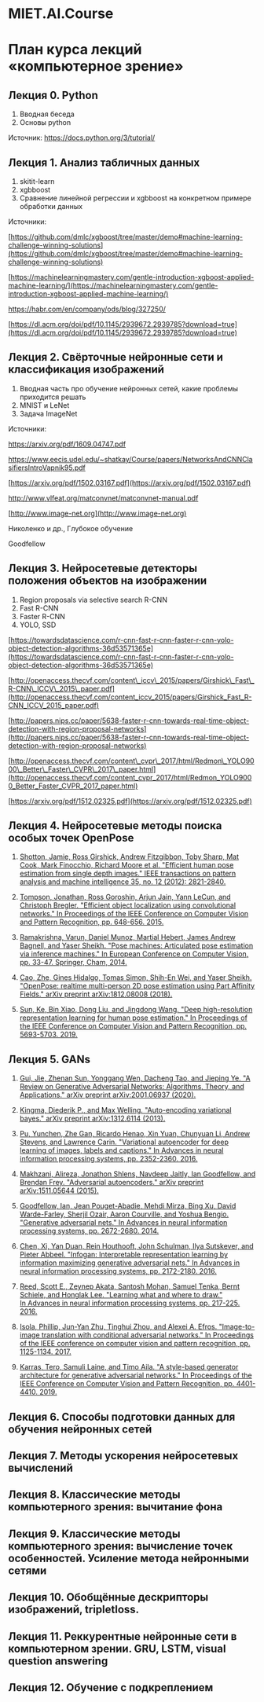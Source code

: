 # MIET.AI.Course

# План курса лекций «компьютерное зрение»

## Лекция 0. Python

1. Вводная беседа
2. Основы python

Источник: https://docs.python.org/3/tutorial/

## Лекция 1. Анализ табличных данных

1. skitit-learn
2. xgbboost
3. Сравнение линейной регрессии и xgbboost на конкретном примере обработки данных

Источники:

[https://github.com/dmlc/xgboost/tree/master/demo#machine-learning-challenge-winning-solutions](https://github.com/dmlc/xgboost/tree/master/demo#machine-learning-challenge-winning-solutions)

[https://machinelearningmastery.com/gentle-introduction-xgboost-applied-machine-learning/](https://machinelearningmastery.com/gentle-introduction-xgboost-applied-machine-learning/)

[https](https://habr.com/en/company/ods/blog/327250/)[://](https://habr.com/en/company/ods/blog/327250/)[habr](https://habr.com/en/company/ods/blog/327250/)[.](https://habr.com/en/company/ods/blog/327250/)[com](https://habr.com/en/company/ods/blog/327250/)[/](https://habr.com/en/company/ods/blog/327250/)[en](https://habr.com/en/company/ods/blog/327250/)[/](https://habr.com/en/company/ods/blog/327250/)[company](https://habr.com/en/company/ods/blog/327250/)[/](https://habr.com/en/company/ods/blog/327250/)[ods](https://habr.com/en/company/ods/blog/327250/)[/](https://habr.com/en/company/ods/blog/327250/)[blog](https://habr.com/en/company/ods/blog/327250/)[/327250/](https://habr.com/en/company/ods/blog/327250/)

[https://dl.acm.org/doi/pdf/10.1145/2939672.2939785?download=true](https://dl.acm.org/doi/pdf/10.1145/2939672.2939785?download=true)

## Лекция 2. Свёрточные нейронные сети и классификация изображений

1. Вводная часть про обучение нейронных сетей, какие проблемы приходится решать
2. MNIST и LeNet
3. Задача ImageNet

Источники:

[https](https://arxiv.org/pdf/1609.04747.pdf)[://](https://arxiv.org/pdf/1609.04747.pdf)[arxiv](https://arxiv.org/pdf/1609.04747.pdf)[.](https://arxiv.org/pdf/1609.04747.pdf)[org](https://arxiv.org/pdf/1609.04747.pdf)[/](https://arxiv.org/pdf/1609.04747.pdf)[pdf](https://arxiv.org/pdf/1609.04747.pdf)[/1609.04747.](https://arxiv.org/pdf/1609.04747.pdf)[pdf](https://arxiv.org/pdf/1609.04747.pdf)

[https](https://www.eecis.udel.edu/~shatkay/Course/papers/NetworksAndCNNClasifiersIntroVapnik95.pdf)[://](https://www.eecis.udel.edu/~shatkay/Course/papers/NetworksAndCNNClasifiersIntroVapnik95.pdf)[www](https://www.eecis.udel.edu/~shatkay/Course/papers/NetworksAndCNNClasifiersIntroVapnik95.pdf)[.](https://www.eecis.udel.edu/~shatkay/Course/papers/NetworksAndCNNClasifiersIntroVapnik95.pdf)[eecis](https://www.eecis.udel.edu/~shatkay/Course/papers/NetworksAndCNNClasifiersIntroVapnik95.pdf)[.](https://www.eecis.udel.edu/~shatkay/Course/papers/NetworksAndCNNClasifiersIntroVapnik95.pdf)[udel](https://www.eecis.udel.edu/~shatkay/Course/papers/NetworksAndCNNClasifiersIntroVapnik95.pdf)[.](https://www.eecis.udel.edu/~shatkay/Course/papers/NetworksAndCNNClasifiersIntroVapnik95.pdf)[edu](https://www.eecis.udel.edu/~shatkay/Course/papers/NetworksAndCNNClasifiersIntroVapnik95.pdf)[/~](https://www.eecis.udel.edu/~shatkay/Course/papers/NetworksAndCNNClasifiersIntroVapnik95.pdf)[shatkay](https://www.eecis.udel.edu/~shatkay/Course/papers/NetworksAndCNNClasifiersIntroVapnik95.pdf)[/](https://www.eecis.udel.edu/~shatkay/Course/papers/NetworksAndCNNClasifiersIntroVapnik95.pdf)[Course](https://www.eecis.udel.edu/~shatkay/Course/papers/NetworksAndCNNClasifiersIntroVapnik95.pdf)[/](https://www.eecis.udel.edu/~shatkay/Course/papers/NetworksAndCNNClasifiersIntroVapnik95.pdf)[papers](https://www.eecis.udel.edu/~shatkay/Course/papers/NetworksAndCNNClasifiersIntroVapnik95.pdf)[/](https://www.eecis.udel.edu/~shatkay/Course/papers/NetworksAndCNNClasifiersIntroVapnik95.pdf)[NetworksAndCNNClasifiersIntroVapnik](https://www.eecis.udel.edu/~shatkay/Course/papers/NetworksAndCNNClasifiersIntroVapnik95.pdf)[95.](https://www.eecis.udel.edu/~shatkay/Course/papers/NetworksAndCNNClasifiersIntroVapnik95.pdf)[pdf](https://www.eecis.udel.edu/~shatkay/Course/papers/NetworksAndCNNClasifiersIntroVapnik95.pdf)

[https://arxiv.org/pdf/1502.03167.pdf](https://arxiv.org/pdf/1502.03167.pdf)

[http](http://www.vlfeat.org/matconvnet/matconvnet-manual.pdf)[://](http://www.vlfeat.org/matconvnet/matconvnet-manual.pdf)[www](http://www.vlfeat.org/matconvnet/matconvnet-manual.pdf)[.](http://www.vlfeat.org/matconvnet/matconvnet-manual.pdf)[vlfeat](http://www.vlfeat.org/matconvnet/matconvnet-manual.pdf)[.](http://www.vlfeat.org/matconvnet/matconvnet-manual.pdf)[org](http://www.vlfeat.org/matconvnet/matconvnet-manual.pdf)[/](http://www.vlfeat.org/matconvnet/matconvnet-manual.pdf)[matconvnet](http://www.vlfeat.org/matconvnet/matconvnet-manual.pdf)[/](http://www.vlfeat.org/matconvnet/matconvnet-manual.pdf)[matconvnet](http://www.vlfeat.org/matconvnet/matconvnet-manual.pdf)[-](http://www.vlfeat.org/matconvnet/matconvnet-manual.pdf)[manual](http://www.vlfeat.org/matconvnet/matconvnet-manual.pdf)[.](http://www.vlfeat.org/matconvnet/matconvnet-manual.pdf)[pdf](http://www.vlfeat.org/matconvnet/matconvnet-manual.pdf)

[http://www.image-net.org](http://www.image-net.org)

Николенко и др., Глубокое обучение

Goodfellow

## Лекция 3. Нейросетевые детекторы положения объектов на изображении

1. Region proposals via selective search R-CNN
2. Fast R-CNN
3. Faster R-CNN
4. YOLO, SSD

[https://towardsdatascience.com/r-cnn-fast-r-cnn-faster-r-cnn-yolo-object-detection-algorithms-36d53571365e](https://towardsdatascience.com/r-cnn-fast-r-cnn-faster-r-cnn-yolo-object-detection-algorithms-36d53571365e)

[http://openaccess.thecvf.com/content\_iccv\_2015/papers/Girshick\_Fast\_R-CNN\_ICCV\_2015\_paper.pdf](http://openaccess.thecvf.com/content_iccv_2015/papers/Girshick_Fast_R-CNN_ICCV_2015_paper.pdf)

[http://papers.nips.cc/paper/5638-faster-r-cnn-towards-real-time-object-detection-with-region-proposal-networks](http://papers.nips.cc/paper/5638-faster-r-cnn-towards-real-time-object-detection-with-region-proposal-networks)

[http://openaccess.thecvf.com/content\_cvpr\_2017/html/Redmon\_YOLO9000\_Better\_Faster\_CVPR\_2017\_paper.html](http://openaccess.thecvf.com/content_cvpr_2017/html/Redmon_YOLO9000_Better_Faster_CVPR_2017_paper.html)

[https://arxiv.org/pdf/1512.02325.pdf](https://arxiv.org/pdf/1512.02325.pdf)

## Лекция 4. Нейросетевые методы поиска особых точек OpenPose

1. [Shotton, Jamie, Ross Girshick, Andrew Fitzgibbon, Toby Sharp, Mat Cook, Mark Finocchio, Richard Moore et al. "Efficient human pose estimation from single depth images." IEEE transactions on pattern analysis and machine intelligence 35, no. 12 (2012): 2821-2840.](https://www.microsoft.com/en-us/research/wp-content/uploads/2016/02/main-39.pdf)

2. [Tompson, Jonathan, Ross Goroshin, Arjun Jain, Yann LeCun, and Christoph Bregler. "Efficient object localization using convolutional networks." In Proceedings of the IEEE Conference on Computer Vision and Pattern Recognition, pp. 648-656. 2015.](https://www.cv-foundation.org/openaccess/content_cvpr_2015/papers/Tompson_Efficient_Object_Localization_2015_CVPR_paper.pdf)

3. [Ramakrishna, Varun, Daniel Munoz, Martial Hebert, James Andrew Bagnell, and Yaser Sheikh. "Pose machines: Articulated pose estimation via inference machines." In European Conference on Computer Vision, pp. 33-47. Springer, Cham, 2014.](https://kilthub.cmu.edu/articles/Pose_Machines_Articulated_Pose_Estimation_via_Inference_Machines/6558671/files/12040949.pdf)

4. [Cao, Zhe, Gines Hidalgo, Tomas Simon, Shih-En Wei, and Yaser Sheikh. "OpenPose: realtime multi-person 2D pose estimation using Part Affinity Fields." arXiv preprint arXiv:1812.08008 (2018).](https://arxiv.org/pdf/1812.08008.pdf)

5. [Sun, Ke, Bin Xiao, Dong Liu, and Jingdong Wang. "Deep high-resolution representation learning for human pose estimation." In Proceedings of the IEEE Conference on Computer Vision and Pattern Recognition, pp. 5693-5703. 2019.](https://github.com/microsoft/human-pose-estimation.pytorch)

## Лекция 5. GANs

1. [Gui, Jie, Zhenan Sun, Yonggang Wen, Dacheng Tao, and Jieping Ye. "A Review on Generative Adversarial Networks: Algorithms, Theory, and Applications." arXiv preprint arXiv:2001.06937 (2020).](https://arxiv.org/pdf/2001.06937.pdf)

2. [Kingma, Diederik P., and Max Welling. "Auto-encoding variational bayes." arXiv preprint arXiv:1312.6114 (2013).](https://arxiv.org/pdf/1312.6114.pdf)

3. [Pu, Yunchen, Zhe Gan, Ricardo Henao, Xin Yuan, Chunyuan Li, Andrew Stevens, and Lawrence Carin. "Variational autoencoder for deep learning of images, labels and captions." In Advances in neural information processing systems, pp. 2352-2360. 2016.](http://papers.nips.cc/paper/6528-variational-autoencoder-for-deep-learning-of-images-labels-and-captions.pdf)

4. [Makhzani, Alireza, Jonathon Shlens, Navdeep Jaitly, Ian Goodfellow, and Brendan Frey. "Adversarial autoencoders." arXiv preprint arXiv:1511.05644 (2015).](https://arxiv.org/pdf/1511.05644.pdf)

5. [Goodfellow, Ian, Jean Pouget-Abadie, Mehdi Mirza, Bing Xu, David Warde-Farley, Sherjil Ozair, Aaron Courville, and Yoshua Bengio. "Generative adversarial nets." In Advances in neural information processing systems, pp. 2672-2680. 2014.](http://papers.nips.cc/paper/5423-generative-adversarial-nets.pdf)

6. [Chen, Xi, Yan Duan, Rein Houthooft, John Schulman, Ilya Sutskever, and Pieter Abbeel. "Infogan: Interpretable representation learning by information maximizing generative adversarial nets." In Advances in neural information processing systems, pp. 2172-2180. 2016.](http://papers.nips.cc/paper/6399-infogan-interpretable-representation-learning-by-information-maximizing-generative-adversarial-nets.pdf)

7. [Reed, Scott E., Zeynep Akata, Santosh Mohan, Samuel Tenka, Bernt Schiele, and Honglak Lee. "Learning what and where to draw." In Advances in neural information processing systems, pp. 217-225. 2016.](https://arxiv.org/pdf/1610.02454.pdf)



8. [Isola, Phillip, Jun-Yan Zhu, Tinghui Zhou, and Alexei A. Efros. "Image-to-image translation with conditional adversarial networks." In Proceedings of the IEEE conference on computer vision and pattern recognition, pp. 1125-1134. 2017.](https://arxiv.org/pdf/1611.07004.pdf)

9. [Karras, Tero, Samuli Laine, and Timo Aila. "A style-based generator architecture for generative adversarial networks." In Proceedings of the IEEE Conference on Computer Vision and Pattern Recognition, pp. 4401-4410. 2019.](http://openaccess.thecvf.com/content_CVPR_2019/papers/Karras_A_Style-Based_Generator_Architecture_for_Generative_Adversarial_Networks_CVPR_2019_paper.pdf)



## Лекция 6. Способы подготовки данных для обучения нейронных сетей

## Лекция 7. Методы ускорения нейросетевых вычислений

## Лекция 8. Классические методы компьютерного зрения: вычитание фона

## Лекция 9. Классические методы компьютерного зрения: вычисление точек особенностей. Усиление метода нейронными сетями

## Лекция 10. Обобщённые дескрипторы изображений, tripletloss.

## Лекция 11. Реккурентные нейронные сети в компьютерном зрении. GRU, LSTM, visual question answering

## Лекция 12. Обучение с подкреплением
